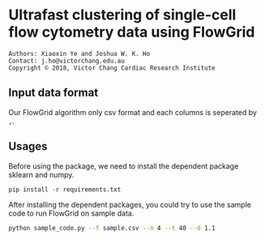 # Ultrafast clustering of single-cell flow cytometry data using FlowGrid
    Authors: Xiaoxin Ye and Joshua W. K. Ho
    Contact: j.ho@victorchang.edu.au
    Copyright © 2018, Victor Chang Cardiac Research Institute
## Input data format
Our FlowGrid algorithm only csv format and each columns is seperated by `,`.
## Usages
Before using the package, we need to install the dependent package sklearn and numpy.
``` python
pip install -r requirements.txt
```
After installing the dependent packages, you could try to use the sample code to run FlowGrid on sample data.
``` bash
python sample_code.py --f sample.csv --n 4 --t 40 --d 1.1
```